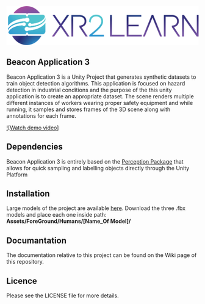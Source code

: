 ![XR2Learn](https://github.com/XR2Learn/.github/blob/main/images/XR2Learn%20logo.png)

## Beacon Application 3

Beacon Application 3 is a Unity Project that generates synthetic datasets to train object detection algorithms. This application is focused on hazard detection in industrial conditions and the purpose of the this unity application is to create an appropriate dataset. The scene renders multiple different instances of workers wearing proper safety equipment and while running, it samples and stores frames of the 3D scene along with annotations for each frame.

[![Watch demo video]](https://youtu.be/f09_8rrUqxo)

## Dependencies

Beacon Application 3 is entirely based on the [Perception Package](https://github.com/Unity-Technologies/com.unity.perception) that allows for quick sampling and labelling objects directly through the Unity Platform

## Installation

Large models of the project are available [here](https://drive.google.com/drive/folders/1X5IiqP73NPqwTjkL7KiycRXF4Z2NAhHN?usp=sharing). 
Download the three .fbx models and place each one inside path: **Assets/ForeGround/Humans/[Νame_Οf Μodel]/**
## Documantation 

The documentation relative to this project can be found on the Wiki page of this repository.


## Licence 

Please see the LICENSE file for more details.





























